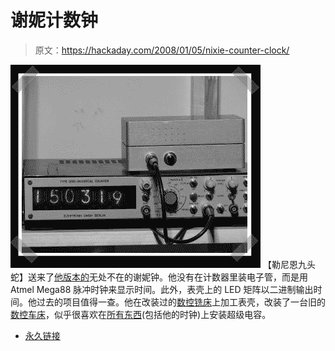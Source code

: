 # 谢妮计数钟

> 原文：<https://hackaday.com/2008/01/05/nixie-counter-clock/>

![](img/4c73560f79c9d6db3dea68f6ba280d0c.png)
【勒尼恩九头蛇】送来了[他版本的](http://www.lerneaenhydra.net.nyud.net/index.php?option=com_content&task=view&id=33&Itemid=28)无处不在的谢妮钟。他没有在计数器里装电子管，而是用 Atmel Mega88 脉冲时钟来显示时间。此外，表壳上的 LED 矩阵以二进制输出时间。他过去的项目值得一查。他在改装过的[数控铣床](http://www.lerneaenhydra.net/index.php?option=com_content&task=view&id=25&Itemid=28)上加工表壳，改装了一台旧的[数控车床](http://www.lerneaenhydra.net/index.php?option=com_content&task=view&id=15&Itemid=28)，似乎很喜欢在[所有东西](http://www.lerneaenhydra.net/index.php?option=com_content&task=view&id=27&Itemid=28)(包括他的时钟)上安装超级电容。

*   [永久链接](http://www.lerneaenhydra.net.nyud.net/index.php?option=com_content&task=view&id=33&Itemid=28)